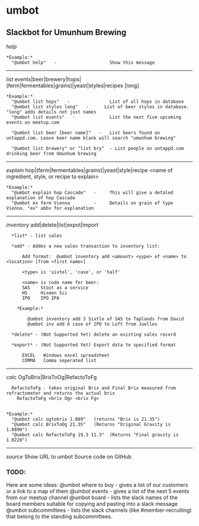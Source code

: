 # umbot
## Slackbot for Umunhum Brewing 

  *help*

    *Example:*
      "@umbot help"   -                    Show this message
----
  *list*      events|beer|brewery|hops|(ferm|fermentables|grains)|yeast|styles|recipes   [long]

    *Example:*
      "@umbot list hops"   -               List of all hops in database
      "@umbot list styles long"   -      List of beer styles in database. "long" adds details not just names
      "@umbot list events"   -             List the next five upcoming events on meetup.com

      "@umbot list beer [beer name]"   -   List beers found on untappd.com. Leave beer name blank will search "umunhum brewing"

      "@umbot list brewery" or "list bry"  - List people on untappd.com drinking beer from Umunhum brewing

---
  *explain*   hop|(ferm|fermentables|grains)|yeast|style|recipe  <name of ingredient, style, or recipe to explain>

    *Example:*
      "@umbot explain hop Cascade"   -     This will give a detaled explanation of hop Cascade
      "@umbot ex ferm Vienna         -     Details on grain of type Vienna. "ex" abbv for explanation

---
  *inventory* add|delete|list|expot|import

      *list* - list sales

      *add* - Addes a new sales transaction to inventory list:

          Add format:  @umbot inventory add <amount> <yype> of <name> to <location> [from <first name>]

          <type> is 'sixtel', 'case', or 'half'

          <name> is code name for beer:
          SAS    Stout as a service
          HS     Hismen Sii
          IPO    IPO IPA

        *Example:*

            @umbot inventory add 3 Sixtle of SAS to Taplands from David
            @umbot inv add 6 case of IPO to Loft from Juelles

      *delete* - (Not Supported Yet) delete an existing sales record

      *export* - (Not Supported Yet) Export data to specified format

          EXCEL   Windows excel spreadsheet
          COMMA   Comma seperated list

---
  *calc*      OgToBrix|BrixToOg|RefactoToFg

      RefactoToFg - takes original Brix and Final Brix measured from refractometer and returns the actual brix
        RefactoToFg <brix Og> <brix Fg>


    *Example:*
      "@umbot calc ogtobrix 1.089"   (returns "Brix is 21.35")
      "@umbot calc BrixToOg 21.35"   (Returns "Original Gravity is 1.0890")
      "@umbot calc RefactoToFg 19.3 11.3"  (Returns "Final gravity is 1.0228")

---    
  *source*    Show URL to umbot Source code on GitHub


### TODO:

Here are some ideas:
@umbot where to buy - gives a list of our customers or a link to a map of them
@umbot events - gives a list of the next 5 events from our meetup channel 
@umbot board - lists the slack names of the board members suitable for copying and pasting into a slack message
@umbot subcommittees - lists the slack channels (like #member-recruiting) that belong to the standing subcommittees.

